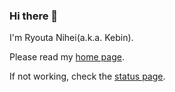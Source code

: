 ### Hi there 👋

I'm Ryouta Nihei(a.k.a. Kebin).

Please read my [home page](https://xn--08j8cqe.jp).

If not working, check the [status page](https://status.kebin-cf.net/).


<!--
**kebin-rn/kebin-rn** is a ✨ _special_ ✨ repository because its `README.md` (this file) appears on your GitHub profile.

Here are some ideas to get you started:

- 🔭 I’m currently working on ...
- 🌱 I’m currently learning ...
- 👯 I’m looking to collaborate on ...
- 🤔 I’m looking for help with ...
- 💬 Ask me about ...
- 📫 How to reach me: ...
- 😄 Pronouns: ...
- ⚡ Fun fact: ...
-->

